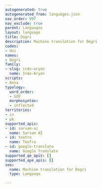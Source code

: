 ```yaml
---
autogenerated: true
autogenerated_from: languages.json
nav_order: 997
nav_exclude: true
parent: Languages
layout: language
title: Dogri
description: Machine translation for Dogri
codes:
- doi
names:
- Dogri
family:
- slug: indo-aryan
  name: Indo-Aryan
scripts:
- Deva
typology:
  word_order:
  - SOV
  morphosyntax:
  - inflected
territories:
- in
- pk
supported_apis:
- id: sarvam-ai
  name: Sarvam AI
- id: textra
  name: TexTra
- id: google-translate
  name: Google Translate
supported_qe_apis: []
supported_ape_apis: []
seo:
  name: Machine translation for Dogri
  type: Language

---
```


